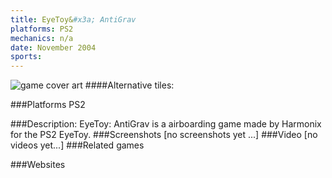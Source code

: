 ```yaml
---
title: EyeToy&#x3a; AntiGrav
platforms: PS2
mechanics: n/a
date: November 2004
sports: 
---
```

![game cover art](//images.igdb.com/igdb/image/upload/t_cover_big/mnpunpbubrmbujoto4bl.jpg "Logo Title Text 1")
####Alternative tiles:

###Platforms
PS2

###Description:
EyeToy: AntiGrav is a airboarding game made by Harmonix for the PS2 EyeToy.
###Screenshots
[no screenshots yet ...]
###Video
[no videos yet...]
###Related games

###Websites

